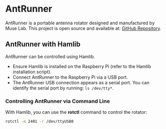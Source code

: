 
# AntRunner

AntRunner is a portable antenna rotator designed and manufactured by Muse Lab. This project is open source and available at: [GitHub Repository](https://github.com/wuxx/AntRunner).

## AntRunner with Hamlib

AntRunner can be controlled using Hamlib.

- Ensure Hamlib is installed on the Raspberry Pi (refer to the Hamlib installation script).
- Connect AntRunner to the Raspberry Pi via a USB port.
- The AntRunner USB connection appears as a serial port. You can identify the serial port by running: `ls /dev/tty*`.

### Controlling AntRunner via Command Line

With Hamlib, you can use the **rotctl** command to control the rotator:

```bash
rotctl -m 2401 -r /dev/ttyUSB0
```

